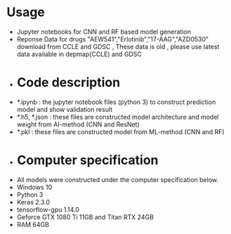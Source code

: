 # Usage
- Jupyter notebooks for CNN and RF based model generation
- Reponse Data for drugs "AEW541","Erlotinib","17-AAG","AZD0530" download from CCLE and GDSC , These data is old , please use latest data available in depmap(CCLE) and GDSC 
- # Code description
- *.ipynb : the jupyter notebook files (python 3) to construct prediction model and show validation result
- *.h5, *.json : these files are constructed model architecture and model weight from AI-method (CNN and ResNet)
- *.pkl : these files are constructed model from ML-method (CNN and RF)
- # Computer specification
- All models were constructed under the computer specification below.
- Windows 10
- Python 3
- Keras 2.3.0
- tensorflow-gpu 1.14.0
- Geforce GTX 1080 Ti 11GB and Titan RTX 24GB
- RAM 64GB
